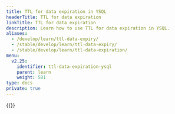 ```yaml
---
title: TTL for data expiration in YSQL
headerTitle: TTL for data expiration
linkTitle: TTL for data expiration
description: Learn how to use TTL for data expiration in YSQL.
aliases:
  - /develop/learn/ttl-data-expiry/
  - /stable/develop/learn/ttl-data-expiry/
  - /stable/develop/learn/ttl-data-expiration/
menu:
  v2.25:
    identifier: ttl-data-expiration-ysql
    parent: learn
    weight: 581
type: docs
private: true
---
```


<!-- Page DISABLED for lack of content -->

{{<api-tabs>}}
